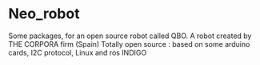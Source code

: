 Neo_robot
=========

Some packages, for an open source robot called QBO.
A robot created by THE CORPORA firm (Spain)
Totally open source : based on some arduino cards, I2C protocol, Linux and ros INDIGO
